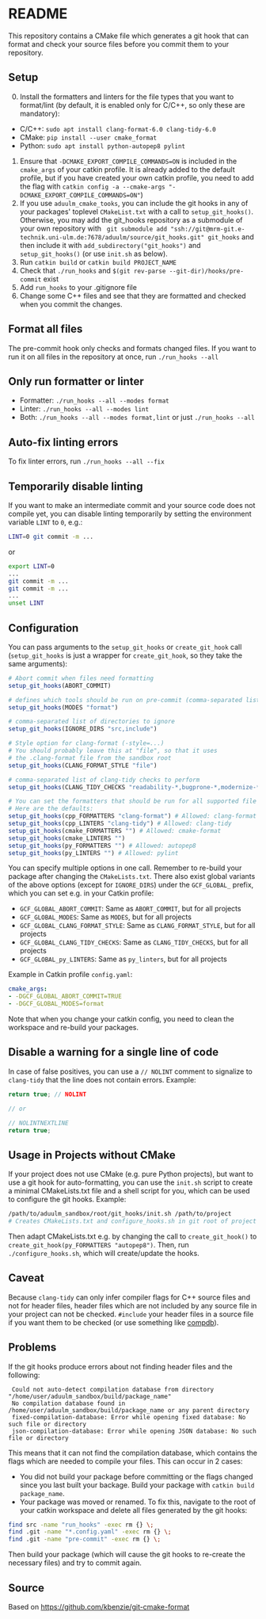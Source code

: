 README
======

This repository contains a CMake file which generates a git hook that can format and check your source files before you commit them to your repository.

Setup
-----

0. Install the formatters and linters for the file types that you want to format/lint (by default, it is enabled only for C/C++, so only these are mandatory):
 - C/C++: `sudo apt install clang-format-6.0 clang-tidy-6.0`
 - CMake: `pip install --user cmake_format`
 - Python: `sudo apt install python-autopep8 pylint`
1. Ensure that `-DCMAKE_EXPORT_COMPILE_COMMANDS=ON` is included in the `cmake_args` of your catkin profile. It is already added to the default profile, but if you have created your own catkin profile, you need to add the flag with `catkin config -a --cmake-args "-DCMAKE_EXPORT_COMPILE_COMMANDS=ON"`)
2. If you use `aduulm_cmake_tooks`, you can include the git hooks in any of your packages' toplevel `CMakeList.txt` with a call to `setup_git_hooks()`. Otherwise, you may add the git_hooks repository as a submodule of your own repository with ` git submodule add "ssh://git@mrm-git.e-technik.uni-ulm.de:7678/aduulm/source/git_hooks.git" git_hooks` and then include it with `add_subdirectory("git_hooks")` and `setup_git_hooks()` (or use `init.sh` as below).
3. Run `catkin build` or `catkin build PROJECT_NAME`
4. Check that `./run_hooks` and `$(git rev-parse --git-dir)/hooks/pre-commit` exist
5. Add `run_hooks` to your .gitignore file
6. Change some C++ files and see that they are formatted and checked when you commit the changes.

Format all files
----------------

The pre-commit hook only checks and formats changed files. If you want to run it on all files in the repository at once, run `./run_hooks --all`

Only run formatter or linter
---------------------------------

 - Formatter: `./run_hooks --all --modes format`
 - Linter: `./run_hooks --all --modes lint`
 - Both: `./run_hooks --all --modes format,lint` or just `./run_hooks --all`

Auto-fix linting errors
-----------------------

To fix linter errors, run `./run_hooks --all --fix`

Temporarily disable linting
---------------------------

If you want to make an intermediate commit and your source code does not compile yet, you can disable linting temporarily by setting the environment variable `LINT` to `0`, e.g.:

```sh
LINT=0 git commit -m ...
```

or

```sh
export LINT=0
...
git commit -m ...
git commit -m ...
...
unset LINT
```

Configuration
-------------

You can pass arguments to the `setup_git_hooks` or `create_git_hook` call (`setup_git_hooks` is just a wrapper for `create_git_hook`, so they take the same arguments):
```cmake
# Abort commit when files need formatting
setup_git_hooks(ABORT_COMMIT)

# defines which tools should be run on pre-commit (comma-separated list of: format, lint)
setup_git_hooks(MODES "format")

# comma-separated list of directories to ignore
setup_git_hooks(IGNORE_DIRS "src,include")

# Style option for clang-format (-style=...)
# You should probably leave this at "file", so that it uses
# the .clang-format file from the sandbox root
setup_git_hooks(CLANG_FORMAT_STYLE "file")

# comma-separated list of clang-tidy checks to perform
setup_git_hooks(CLANG_TIDY_CHECKS "readability-*,bugprone-*,modernize-*,google-*")

# You can set the formatters that should be run for all supported file types.
# Here are the defaults:
setup_git_hooks(cpp_FORMATTERS "clang-format") # Allowed: clang-format
setup_git_hooks(cpp_LINTERS "clang-tidy") # Allowed: clang-tidy
setup_git_hooks(cmake_FORMATTERS "") # Allowed: cmake-format
setup_git_hooks(cmake_LINTERS "")
setup_git_hooks(py_FORMATTERS "") # Allowed: autopep8
setup_git_hooks(py_LINTERS "") # Allowed: pylint
```

You can specify multiple options in one call. Remember to re-build your package after changing the `CMakeLists.txt`. There also exist global variants of the above options (except for `IGNORE_DIRS`) under the `GCF_GLOBAL_` prefix, which you can set e.g. in your Catkin profile:

 - `GCF_GLOBAL_ABORT_COMMIT`: Same as `ABORT_COMMIT`, but for all projects
 - `GCF_GLOBAL_MODES`: Same as `MODES`, but for all projects
 - `GCF_GLOBAL_CLANG_FORMAT_STYLE`: Same as `CLANG_FORMAT_STYLE`, but for all projects
 - `GCF_GLOBAL_CLANG_TIDY_CHECKS`: Same as `CLANG_TIDY_CHECKS`, but for all projects
 - `GCF_GLOBAL_py_LINTERS`: Same as `py_linters`, but for all projects

Example in Catkin profile `config.yaml`:

```yaml
cmake_args:
- -DGCF_GLOBAL_ABORT_COMMIT=TRUE
- -DGCF_GLOBAL_MODES=format
```

Note that when you change your catkin config, you need to clean the workspace and re-build your packages.

Disable a warning for a single line of code
-------------------------------------------

In case of false positives, you can use a `// NOLINT` comment to signalize to `clang-tidy` that the line does not contain errors. Example:

```c
return true; // NOLINT

// or

// NOLINTNEXTLINE
return true;
```

Usage in Projects without CMake
-------------------------------

If your project does not use CMake (e.g. pure Python projects), but want to use a git hook for auto-formatting, you can use the `init.sh` script to create a minimal CMakeLists.txt file and a shell script for you, which can be used to configure the git hooks. Example:

```sh
/path/to/aduulm_sandbox/root/git_hooks/init.sh /path/to/project
# Creates CMakeLists.txt and configure_hooks.sh in git root of project
```
Then adapt CMakeLists.txt e.g. by changing the call to `create_git_hook()` to `create_git_hook(py_FORMATTERS "autopep8")`. Then, run `./configure_hooks.sh`, which will create/update the hooks.

Caveat
------

Because `clang-tidy` can only infer compiler flags for C++ source files and not for header files, header files which are not included by any source file in your project can not be checked. `#include` your header files in a source file if you want them to be checked (or use something like [compdb](https://github.com/Sarcasm/compdb)).

Problems
--------

If the git hooks produce errors about not finding header files and the following:

```
 Could not auto-detect compilation database from directory "/home/user/aduulm_sandbox/build/package_name"
 No compilation database found in /home/user/aduulm_sandbox/build/package_name or any parent directory
 fixed-compilation-database: Error while opening fixed database: No such file or directory
 json-compilation-database: Error while opening JSON database: No such file or directory
```

This means that it can not find the compilation database, which contains the flags which are needed to compile your files. This can occur in 2 cases:

 * You did not build your package before committing or the flags changed since you last built your backage. Build your package with `catkin build package_name`.
 * Your package was moved or renamed. To fix this, navigate to the root of your catkin workspace and delete all files generated by the git hooks:
  ```bash
  find src -name "run_hooks" -exec rm {} \;
  find .git -name "*.config.yaml" -exec rm {} \;
  find .git -name "pre-commit" -exec rm {} \;
  ```
  Then build your package (which will cause the git hooks to re-create the necessary files) and try to commit again.

Source
------

Based on https://github.com/kbenzie/git-cmake-format
